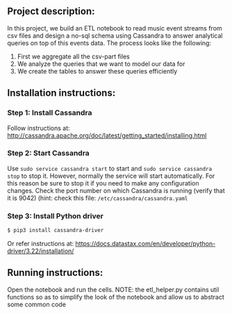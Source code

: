 ## Project description:
In this project, we build an ETL notebook to read music event streams from csv files and design a no-sql schema using Cassandra to answer analytical queries on top of this events data.
The process looks like the following:
1. First we aggregate all the csv-part files
2. We analyze the queries that we want to model our data for
3. We create the tables to answer these queries efficiently

## Installation instructions:
### Step 1: Install Cassandra
Follow instructions at: http://cassandra.apache.org/doc/latest/getting_started/installing.html

### Step 2: Start Cassandra
Use `sudo service cassandra start` to start and `sudo service cassandra stop` to stop it. However, normally the service will start automatically. For this reason be sure to stop it if you need to make any configuration changes.
Check the port number on which Cassandra is running (verify that it is 9042) (hint: check this file: `/etc/cassandra/cassandra.yaml`

### Step 3: Install Python driver
```sh
$ pip3 install cassandra-driver
```
Or refer instructions at: https://docs.datastax.com/en/developer/python-driver/3.22/installation/

## Running instructions:
Open the notebook and run the cells. 
NOTE: the etl_helper.py contains util functions so as to simplify the look of the notebook and allow us to abstract some common code
